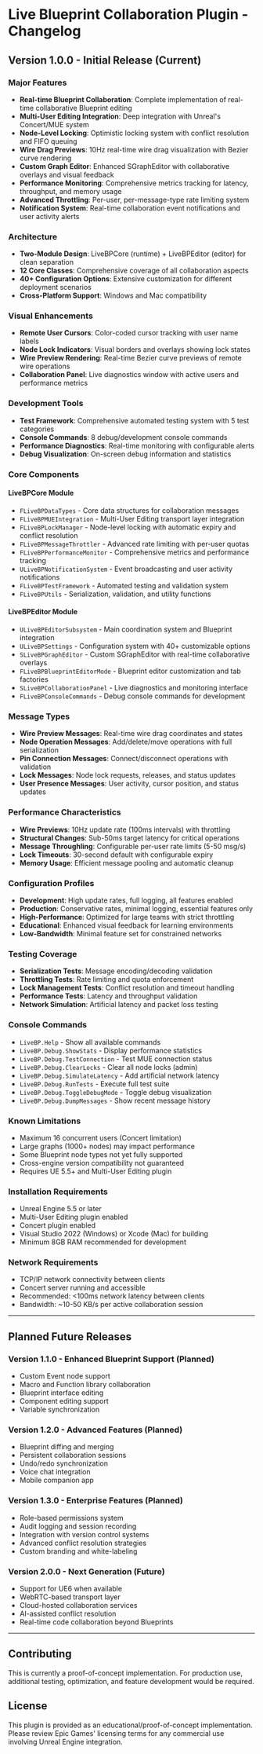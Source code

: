 # Live Blueprint Collaboration Plugin - Changelog

## Version 1.0.0 - Initial Release (Current)

### Major Features
- **Real-time Blueprint Collaboration**: Complete implementation of real-time collaborative Blueprint editing
- **Multi-User Editing Integration**: Deep integration with Unreal's Concert/MUE system
- **Node-Level Locking**: Optimistic locking system with conflict resolution and FIFO queuing
- **Wire Drag Previews**: 10Hz real-time wire drag visualization with Bezier curve rendering
- **Custom Graph Editor**: Enhanced SGraphEditor with collaborative overlays and visual feedback
- **Performance Monitoring**: Comprehensive metrics tracking for latency, throughput, and memory usage
- **Advanced Throttling**: Per-user, per-message-type rate limiting system
- **Notification System**: Real-time collaboration event notifications and user activity alerts

### Architecture
- **Two-Module Design**: LiveBPCore (runtime) + LiveBPEditor (editor) for clean separation
- **12 Core Classes**: Comprehensive coverage of all collaboration aspects
- **40+ Configuration Options**: Extensive customization for different deployment scenarios
- **Cross-Platform Support**: Windows and Mac compatibility

### Visual Enhancements
- **Remote User Cursors**: Color-coded cursor tracking with user name labels
- **Node Lock Indicators**: Visual borders and overlays showing lock states
- **Wire Preview Rendering**: Real-time Bezier curve previews of remote wire operations
- **Collaboration Panel**: Live diagnostics window with active users and performance metrics

### Development Tools
- **Test Framework**: Comprehensive automated testing system with 5 test categories
- **Console Commands**: 8 debug/development console commands
- **Performance Diagnostics**: Real-time monitoring with configurable alerts
- **Debug Visualization**: On-screen debug information and statistics

### Core Components

#### LiveBPCore Module
- `FLiveBPDataTypes` - Core data structures for collaboration messages
- `FLiveBPMUEIntegration` - Multi-User Editing transport layer integration
- `FLiveBPLockManager` - Node-level locking with automatic expiry and conflict resolution
- `FLiveBPMessageThrottler` - Advanced rate limiting with per-user quotas
- `FLiveBPPerformanceMonitor` - Comprehensive metrics and performance tracking
- `ULiveBPNotificationSystem` - Event broadcasting and user activity notifications  
- `FLiveBPTestFramework` - Automated testing and validation system
- `FLiveBPUtils` - Serialization, validation, and utility functions

#### LiveBPEditor Module
- `ULiveBPEditorSubsystem` - Main coordination system and Blueprint integration
- `ULiveBPSettings` - Configuration system with 40+ customizable options
- `SLiveBPGraphEditor` - Custom SGraphEditor with real-time collaborative overlays
- `FLiveBPBlueprintEditorMode` - Blueprint editor customization and tab factories
- `SLiveBPCollaborationPanel` - Live diagnostics and monitoring interface
- `FLiveBPConsoleCommands` - Debug console commands for development

### Message Types
- **Wire Preview Messages**: Real-time wire drag coordinates and states
- **Node Operation Messages**: Add/delete/move operations with full serialization
- **Pin Connection Messages**: Connect/disconnect operations with validation
- **Lock Messages**: Node lock requests, releases, and status updates
- **User Presence Messages**: User activity, cursor position, and status updates

### Performance Characteristics
- **Wire Previews**: 10Hz update rate (100ms intervals) with throttling
- **Structural Changes**: Sub-50ms target latency for critical operations
- **Message Throughling**: Configurable per-user rate limits (5-50 msg/s)
- **Lock Timeouts**: 30-second default with configurable expiry
- **Memory Usage**: Efficient message pooling and automatic cleanup

### Configuration Profiles
- **Development**: High update rates, full logging, all features enabled
- **Production**: Conservative rates, minimal logging, essential features only
- **High-Performance**: Optimized for large teams with strict throttling
- **Educational**: Enhanced visual feedback for learning environments
- **Low-Bandwidth**: Minimal feature set for constrained networks

### Testing Coverage
- **Serialization Tests**: Message encoding/decoding validation
- **Throttling Tests**: Rate limiting and quota enforcement
- **Lock Management Tests**: Conflict resolution and timeout handling
- **Performance Tests**: Latency and throughput validation
- **Network Simulation**: Artificial latency and packet loss testing

### Console Commands
- `LiveBP.Help` - Show all available commands
- `LiveBP.Debug.ShowStats` - Display performance statistics
- `LiveBP.Debug.TestConnection` - Test MUE connection status
- `LiveBP.Debug.ClearLocks` - Clear all node locks (admin)
- `LiveBP.Debug.SimulateLatency` - Add artificial network latency
- `LiveBP.Debug.RunTests` - Execute full test suite
- `LiveBP.Debug.ToggleDebugMode` - Toggle debug visualization
- `LiveBP.Debug.DumpMessages` - Show recent message history

### Known Limitations
- Maximum 16 concurrent users (Concert limitation)
- Large graphs (1000+ nodes) may impact performance
- Some Blueprint node types not yet fully supported
- Cross-engine version compatibility not guaranteed
- Requires UE 5.5+ and Multi-User Editing plugin

### Installation Requirements
- Unreal Engine 5.5 or later
- Multi-User Editing plugin enabled
- Concert plugin enabled
- Visual Studio 2022 (Windows) or Xcode (Mac) for building
- Minimum 8GB RAM recommended for development

### Network Requirements
- TCP/IP network connectivity between clients
- Concert server running and accessible
- Recommended: <100ms network latency between clients
- Bandwidth: ~10-50 KB/s per active collaboration session

---

## Planned Future Releases

### Version 1.1.0 - Enhanced Blueprint Support (Planned)
- Custom Event node support
- Macro and Function library collaboration
- Blueprint interface editing
- Component editing support
- Variable synchronization

### Version 1.2.0 - Advanced Features (Planned)  
- Blueprint diffing and merging
- Persistent collaboration sessions
- Undo/redo synchronization
- Voice chat integration
- Mobile companion app

### Version 1.3.0 - Enterprise Features (Planned)
- Role-based permissions system
- Audit logging and session recording
- Integration with version control systems
- Advanced conflict resolution strategies
- Custom branding and white-labeling

### Version 2.0.0 - Next Generation (Future)
- Support for UE6 when available
- WebRTC-based transport layer
- Cloud-hosted collaboration services
- AI-assisted conflict resolution
- Real-time code collaboration beyond Blueprints

---

## Contributing
This is currently a proof-of-concept implementation. For production use, additional testing, optimization, and feature development would be required.

## License
This plugin is provided as an educational/proof-of-concept implementation. Please review Epic Games' licensing terms for any commercial use involving Unreal Engine integration.

